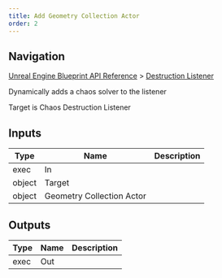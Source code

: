 ```yaml
---
title: Add Geometry Collection Actor
order: 2
---
```

## Navigation

[Unreal Engine Blueprint API Reference](https://dev.epicgames.com/documentation/en-us/unreal-engine/BlueprintAPI) > [Destruction Listener](https://dev.epicgames.com/documentation/en-us/unreal-engine/BlueprintAPI/DestructionListener)

Dynamically adds a chaos solver to the listener

Target is Chaos Destruction Listener

## Inputs

| Type | Name | Description |
| --- | --- | --- |
| exec | In |  |
| object | Target |  |
| object | Geometry Collection Actor |  |

## Outputs

| Type | Name | Description |
| --- | --- | --- |
| exec | Out |  |

